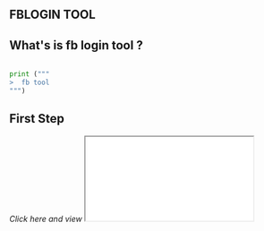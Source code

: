 ## FBLOGIN TOOL

What's is fb login tool ?
------
```python
 
print (""" 
>  fb tool
""")

```
**First Step**
----------
*Click here and view <iframe src="usage.mp4">how to usage</a> ..enjoy ^_^*

```
```

**How To Use ?**
----------

```
1) Install Python39 From https://www.python.org/downloads/ (Python 2.7)
5) Go To https://github.com/miftah06/fblogin And Download In ".zip" Format
6) Extract fblogin.zip into your directory
4) run pip install -r requirements.txt
5) just run python setup.py or 
   go to requests dir and run  python _init_.py
6) write your email on 
  ps: let commits this repo if you wanna fix any problems.
```

----------
```

```
* i hope you can help me and upgrading this repo together. 
<br>©2021 miftah06

